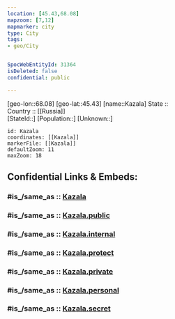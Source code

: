 ```yaml
---
location: [45.43,68.08] 
mapzoom: [7,12] 
mapmarker: city 
type: City
tags:
- geo/City


SpocWebEntityId: 31364
isDeleted: false
confidential: public

---
```

[geo-lon::68.08] 
[geo-lat::45.43] 
[name::Kazala] 
State ::  
Country :: [[Russia]]  
[StateId::] 
[Population::] 
[Unknown::] 


```leaflet
id: Kazala
coordinates: [[Kazala]] 
markerFile: [[Kazala]] 
defaultZoom: 11 
maxZoom: 18
```


## Confidential Links & Embeds: 

### #is_/same_as :: [Kazala](/_Standards/Earth/Continent/Asia/Asia~Central/Kazakhstan/Counties/South_Kazakhstan/City/Kazala.md) 

### #is_/same_as :: [Kazala.public](/_public/Earth/Continent/Asia/Asia~Central/Kazakhstan/Counties/South_Kazakhstan/City/Kazala.public.md) 

### #is_/same_as :: [Kazala.internal](/_internal/Earth/Continent/Asia/Asia~Central/Kazakhstan/Counties/South_Kazakhstan/City/Kazala.internal.md) 

### #is_/same_as :: [Kazala.protect](/_protect/Earth/Continent/Asia/Asia~Central/Kazakhstan/Counties/South_Kazakhstan/City/Kazala.protect.md) 

### #is_/same_as :: [Kazala.private](/_private/Earth/Continent/Asia/Asia~Central/Kazakhstan/Counties/South_Kazakhstan/City/Kazala.private.md) 

### #is_/same_as :: [Kazala.personal](/_personal/Earth/Continent/Asia/Asia~Central/Kazakhstan/Counties/South_Kazakhstan/City/Kazala.personal.md) 

### #is_/same_as :: [Kazala.secret](/_secret/Earth/Continent/Asia/Asia~Central/Kazakhstan/Counties/South_Kazakhstan/City/Kazala.secret.md)

